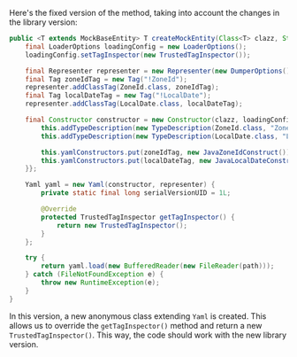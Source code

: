 Here's the fixed version of the method, taking into account the changes in the library version:

```java
public <T extends MockBaseEntity> T createMockEntity(Class<T> clazz, String path) {
    final LoaderOptions loadingConfig = new LoaderOptions();
    loadingConfig.setTagInspector(new TrustedTagInspector());

    final Representer representer = new Representer(new DumperOptions());
    final Tag zoneIdTag = new Tag("!ZoneId");
    representer.addClassTag(ZoneId.class, zoneIdTag);
    final Tag localDateTag = new Tag("!LocalDate");
    representer.addClassTag(LocalDate.class, localDateTag);

    final Constructor constructor = new Constructor(clazz, loadingConfig) {{
        this.addTypeDescription(new TypeDescription(ZoneId.class, "ZoneId"));
        this.addTypeDescription(new TypeDescription(LocalDate.class, "LocalDate"));

        this.yamlConstructors.put(zoneIdTag, new JavaZoneIdConstruct());
        this.yamlConstructors.put(localDateTag, new JavaLocalDateConstruct());
    }};

    Yaml yaml = new Yaml(constructor, representer) {
        private static final long serialVersionUID = 1L;

        @Override
        protected TrustedTagInspector getTagInspector() {
            return new TrustedTagInspector();
        }
    };

    try {
        return yaml.load(new BufferedReader(new FileReader(path)));
    } catch (FileNotFoundException e) {
        throw new RuntimeException(e);
    }
}
```

In this version, a new anonymous class extending `Yaml` is created. This allows us to override the `getTagInspector()` method and return a new `TrustedTagInspector()`. This way, the code should work with the new library version.